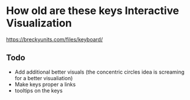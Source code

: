 # How old are these keys Interactive Visualization

https://breckyunits.com/files/keyboard/


## Todo

- Add additional better visuals (the concentric circles idea is screaming for a better visualiation)
- Make keys proper a links
- tooltips on the keys

